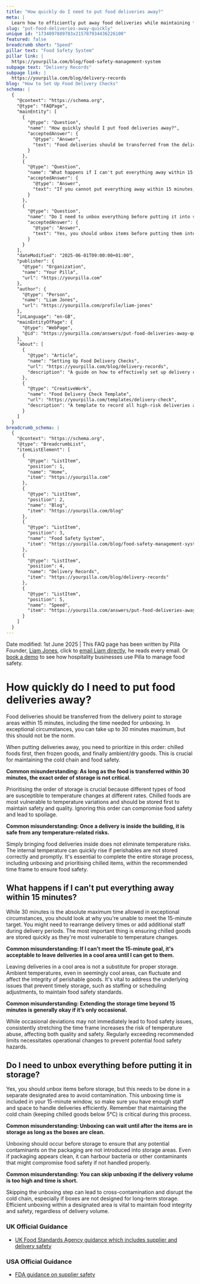 ```yaml
---
title: "How quickly do I need to put food deliveries away?"
meta: |
  Learn how to efficiently put away food deliveries while maintaining food safety standards. Prioritize chilled and frozen goods to ensure the cold chain is not broken.
slug: "put-food-deliveries-away-quickly"
unique id: "1734097889783x215787934436226100"
featured: false
breadcrumb short: "Speed"
pillar text: "Food Safety System"
pillar link: |
  https://yourpilla.com/blog/food-safety-management-system
subpage text: "Delivery Records"
subpage link: |
  https://yourpilla.com/blog/delivery-records
blog: "How to Set Up Food Delivery Checks"
schema: |
  {
    "@context": "https://schema.org",
    "@type": "FAQPage",
    "mainEntity": [
      {
        "@type": "Question",
        "name": "How quickly should I put food deliveries away?",
        "acceptedAnswer": {
          "@type": "Answer",
          "text": "Food deliveries should be transferred from the delivery point to storage areas within 15 minutes, including the time needed for unboxing. In exceptional circumstances, up to 30 minutes is permissible, but this should not be a regular practice. It is critical to prioritise the order of storage: chilled foods first, then frozen goods, and finally ambient or dry goods to maintain the cold chain and ensure food safety."
        }
      },
      {
        "@type": "Question",
        "name": "What happens if I can't put everything away within 15 minutes?",
        "acceptedAnswer": {
          "@type": "Answer",
          "text": "If you cannot put everything away within 15 minutes, consider why you're unable to meet this target. You might need to rearrange delivery times or increase staffing during delivery periods. Prioritising chilled goods is essential as they are most susceptible to temperature changes. Address the underlying issues to maintain food safety standards."
        }
      },
      {
        "@type": "Question",
        "name": "Do I need to unbox everything before putting it into storage?",
        "acceptedAnswer": {
          "@type": "Answer",
          "text": "Yes, you should unbox items before putting them into storage. This should be done in a designated area to avoid contamination. Unboxing is included in your 15-minute window for putting deliveries away. Ensure there is enough staff and space to efficiently handle and unbox the deliveries promptly while maintaining the cold chain."
        }
      }
    ],
    "dateModified": "2025-06-01T09:00:00+01:00",
    "publisher": {
      "@type": "Organization",
      "name": "Your Pilla",
      "url": "https://yourpilla.com"
    },
    "author": {
      "@type": "Person",
      "name": "Liam Jones",
      "url": "https://yourpilla.com/profile/liam-jones"
    },
    "inLanguage": "en-GB",
    "mainEntityOfPage": {
      "@type": "WebPage",
      "@id": "https://yourpilla.com/answers/put-food-deliveries-away-quickly"
    },
    "about": [
      {
        "@type": "Article",
        "name": "Setting Up Food Delivery Checks",
        "url": "https://yourpilla.com/blog/delivery-records",
        "description": "A guide on how to effectively set up delivery checks for food deliveries to ensure food safety and compliance."
      },
      {
        "@type": "CreativeWork",
        "name": "Food Delivery Check Template",
        "url": "https://yourpilla.com/templates/delivery-check",
        "description": "A template to record all high-risk deliveries and any issues, ensuring compliance and traceability in food safety management."
      }
    ]
  }
breadcrumb_schema: |
  {
    "@context": "https://schema.org",
    "@type": "BreadcrumbList",
    "itemListElement": [
      {
        "@type": "ListItem",
        "position": 1,
        "name": "Home",
        "item": "https://yourpilla.com"
      },
      {
        "@type": "ListItem",
        "position": 2,
        "name": "Blog",
        "item": "https://yourpilla.com/blog"
      },
      {
        "@type": "ListItem",
        "position": 3,
        "name": "Food Safety System",
        "item": "https://yourpilla.com/blog/food-safety-management-system"
      },
      {
        "@type": "ListItem",
        "position": 4,
        "name": "Delivery Records",
        "item": "https://yourpilla.com/blog/delivery-records"
      },
      {
        "@type": "ListItem",
        "position": 5,
        "name": "Speed",
        "item": "https://yourpilla.com/answers/put-food-deliveries-away-quickly"
      }
    ]
  }
---
```


Date modified: 1st June 2025 | This FAQ page has been written by Pilla Founder, [Liam Jones](https://yourpilla.com/profile/liam-jones), click to [email Liam directly](https://mailto:liam@yourpilla.com/), he reads every email. Or [book a demo](https://calendly.com/pilla/demo) to see how hospitality businesses use Pilla to manage food safety.

# How quickly do I need to put food deliveries away?

Food deliveries should be transferred from the delivery point to storage areas within 15 minutes, including the time needed for unboxing. In exceptional circumstances, you can take up to 30 minutes maximum, but this should not be the norm.

When putting deliveries away, you need to prioritize in this order: chilled foods first, then frozen goods, and finally ambient/dry goods. This is crucial for maintaining the cold chain and food safety.

**Common misunderstanding: As long as the food is transferred within 30 minutes, the exact order of storage is not critical.**

Prioritising the order of storage is crucial because different types of food are susceptible to temperature changes at different rates. Chilled foods are most vulnerable to temperature variations and should be stored first to maintain safety and quality. Ignoring this order can compromise food safety and lead to spoilage.

**Common misunderstanding: Once a delivery is inside the building, it is safe from any temperature-related risks.**

Simply bringing food deliveries inside does not eliminate temperature risks. The internal temperature can quickly rise if perishables are not stored correctly and promptly. It's essential to complete the entire storage process, including unboxing and prioritising chilled items, within the recommended time frame to ensure food safety.

## What happens if I can't put everything away within 15 minutes?

While 30 minutes is the absolute maximum time allowed in exceptional circumstances, you should look at why you're unable to meet the 15-minute target. You might need to rearrange delivery times or add additional staff during delivery periods. The most important thing is ensuring chilled goods are stored quickly as they're most vulnerable to temperature changes.

**Common misunderstanding: If I can't meet the 15-minute goal, it's acceptable to leave deliveries in a cool area until I can get to them.**

Leaving deliveries in a cool area is not a substitute for proper storage. Ambient temperatures, even in seemingly cool areas, can fluctuate and affect the integrity of perishable goods. It's vital to address the underlying issues that prevent timely storage, such as staffing or scheduling adjustments, to maintain food safety standards.

**Common misunderstanding: Extending the storage time beyond 15 minutes is generally okay if it’s only occasional.**

While occasional deviations may not immediately lead to food safety issues, consistently stretching the time frame increases the risk of temperature abuse, affecting both quality and safety. Regularly exceeding recommended limits necessitates operational changes to prevent potential food safety hazards.

## Do I need to unbox everything before putting it in storage?

Yes, you should unbox items before storage, but this needs to be done in a separate designated area to avoid contamination. This unboxing time is included in your 15-minute window, so make sure you have enough staff and space to handle deliveries efficiently. Remember that maintaining the cold chain (keeping chilled goods below 5°C) is critical during this process.

**Common misunderstanding: Unboxing can wait until after the items are in storage as long as the boxes are clean.**

Unboxing should occur before storage to ensure that any potential contaminants on the packaging are not introduced into storage areas. Even if packaging appears clean, it can harbour bacteria or other contaminants that might compromise food safety if not handled properly.

**Common misunderstanding: You can skip unboxing if the delivery volume is too high and time is short.**

Skipping the unboxing step can lead to cross-contamination and disrupt the cold chain, especially if boxes are not designed for long-term storage. Efficient unboxing within a designated area is vital to maintain food integrity and safety, regardless of delivery volume.

### UK Official Guidance

-   [UK Food Standards Agency guidance which includes supplier and delivery safety](https://www.food.gov.uk/business-guidance/managing-food-safety)

### USA Official Guidance

-   [FDA guidance on supplier safety](https://www.fda.gov/food/importing-food-products-united-states/industry-resources-third-party-audit-standards-and-fsma-supplier-verification-requirements)